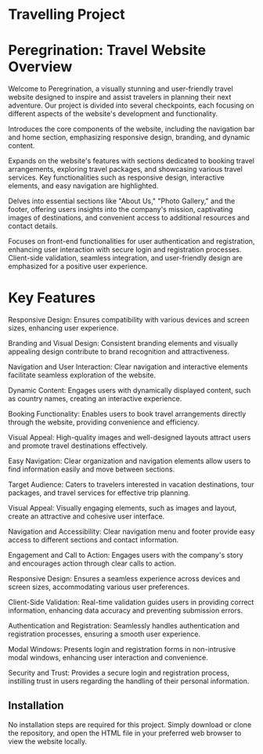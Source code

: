 # Travelling Project

# Peregrination: Travel Website Overview

Welcome to Peregrination, a visually stunning and user-friendly travel website designed to inspire and assist travelers in planning their next adventure. Our project is divided into several checkpoints, each focusing on different aspects of the website's development and functionality.

Introduces the core components of the website, including the navigation bar and home section, emphasizing responsive design, branding, and dynamic content.

Expands on the website's features with sections dedicated to booking travel arrangements, exploring travel packages, and showcasing various travel services. Key functionalities such as responsive design, interactive elements, and easy navigation are highlighted.

Delves into essential sections like "About Us," "Photo Gallery," and the footer, offering users insights into the company's mission, captivating images of destinations, and convenient access to additional resources and contact details.

Focuses on front-end functionalities for user authentication and registration, enhancing user interaction with secure login and registration processes. Client-side validation, seamless integration, and user-friendly design are emphasized for a positive user experience.

# Key Features

Responsive Design:
Ensures compatibility with various devices and screen sizes, enhancing user experience.

Branding and Visual Design:
Consistent branding elements and visually appealing design contribute to brand recognition and attractiveness.

Navigation and User Interaction:
Clear navigation and interactive elements facilitate seamless exploration of the website.

Dynamic Content:
Engages users with dynamically displayed content, such as country names, creating an interactive experience.

Booking Functionality:
Enables users to book travel arrangements directly through the website, providing convenience and efficiency.

Visual Appeal:
High-quality images and well-designed layouts attract users and promote travel destinations effectively.

Easy Navigation:
Clear organization and navigation elements allow users to find information easily and move between sections.

Target Audience:
Caters to travelers interested in vacation destinations, tour packages, and travel services for effective trip planning.

Visual Appeal:
Visually engaging elements, such as images and layout, create an attractive and cohesive user interface.

Navigation and Accessibility:
Clear navigation menu and footer provide easy access to different sections and contact information.

Engagement and Call to Action:
Engages users with the company's story and encourages action through clear calls to action.

Responsive Design:
Ensures a seamless experience across devices and screen sizes, accommodating various user preferences.

Client-Side Validation:
Real-time validation guides users in providing correct information, enhancing data accuracy and preventing submission errors.

Authentication and Registration:
Seamlessly handles authentication and registration processes, ensuring a smooth user experience.

Modal Windows:
Presents login and registration forms in non-intrusive modal windows, enhancing user interaction and convenience.

Security and Trust:
Provides a secure login and registration process, instilling trust in users regarding the handling of their personal information.

## Installation

No installation steps are required for this project. Simply download or clone the repository, and open the HTML file in your preferred web browser to view the website locally.
